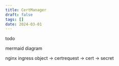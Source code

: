 ```yaml
---
title: CertManager
draft: false
tags: []
date: 2024-03-01
---
```


todo

mermaid diagram

nginx ingress object -> certrequest -> cert -> secret